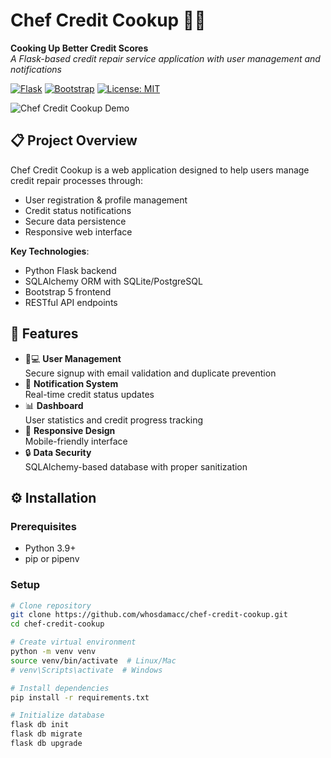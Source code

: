 # Chef Credit Cookup 🍳🔧

**Cooking Up Better Credit Scores**  
*A Flask-based credit repair service application with user management and notifications*

[![Flask](https://img.shields.io/badge/Flask-2.0.1-important)](https://flask.palletsprojects.com/)
[![Bootstrap](https://img.shields.io/badge/Bootstrap-5.3-blueviolet)](https://getbootstrap.com/)
[![License: MIT](https://img.shields.io/badge/License-MIT-yellow.svg)](https://opensource.org/licenses/MIT)

![Chef Credit Cookup Demo](https://via.placeholder.com/800x400.png?text=Coming+Soon+Demo+Image)

## 📋 Project Overview

Chef Credit Cookup is a web application designed to help users manage credit repair processes through:
- User registration & profile management
- Credit status notifications
- Secure data persistence
- Responsive web interface

**Key Technologies**:
- Python Flask backend
- SQLAlchemy ORM with SQLite/PostgreSQL
- Bootstrap 5 frontend
- RESTful API endpoints

## 🚀 Features

- 🧑💻 **User Management**  
  Secure signup with email validation and duplicate prevention
- 🔔 **Notification System**  
  Real-time credit status updates
- 📊 **Dashboard**  
  User statistics and credit progress tracking
- 📱 **Responsive Design**  
  Mobile-friendly interface
- 🔒 **Data Security**  
  SQLAlchemy-based database with proper sanitization

## ⚙️ Installation

### Prerequisites
- Python 3.9+
- pip or pipenv

### Setup
```bash
# Clone repository
git clone https://github.com/whosdamacc/chef-credit-cookup.git
cd chef-credit-cookup

# Create virtual environment
python -m venv venv
source venv/bin/activate  # Linux/Mac
# venv\Scripts\activate  # Windows

# Install dependencies
pip install -r requirements.txt

# Initialize database
flask db init
flask db migrate
flask db upgrade